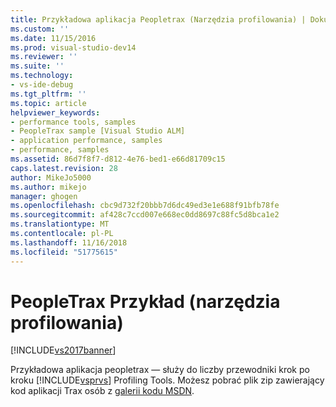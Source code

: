 ```yaml
---
title: Przykładowa aplikacja Peopletrax (Narzędzia profilowania) | Dokumentacja firmy Microsoft
ms.custom: ''
ms.date: 11/15/2016
ms.prod: visual-studio-dev14
ms.reviewer: ''
ms.suite: ''
ms.technology:
- vs-ide-debug
ms.tgt_pltfrm: ''
ms.topic: article
helpviewer_keywords:
- performance tools, samples
- PeopleTrax sample [Visual Studio ALM]
- application performance, samples
- performance, samples
ms.assetid: 86d7f8f7-d812-4e76-bed1-e66d81709c15
caps.latest.revision: 28
author: MikeJo5000
ms.author: mikejo
manager: ghogen
ms.openlocfilehash: cbc9d732f20bbb7d6dc49ed3e1e688f91bfb78fe
ms.sourcegitcommit: af428c7ccd007e668ec0dd8697c88fc5d8bca1e2
ms.translationtype: MT
ms.contentlocale: pl-PL
ms.lasthandoff: 11/16/2018
ms.locfileid: "51775615"
---
```

# <a name="peopletrax-sample-profiling-tools"></a>PeopleTrax Przykład (narzędzia profilowania)
[!INCLUDE[vs2017banner](../includes/vs2017banner.md)]

Przykładowa aplikacja peopletrax — służy do liczby przewodniki krok po kroku [!INCLUDE[vsprvs](../includes/vsprvs-md.md)] Profiling Tools. Możesz pobrać plik zip zawierający kod aplikacji Trax osób z [galerii kodu MSDN](http://go.microsoft.com/fwlink/?LinkId=160299).



